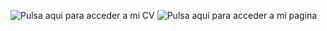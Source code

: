 ![Pulsa aqui para acceder a mi CV](https://dawalbertofdez.github.io/)
![Pulsa aqui para acceder a mi pagina]()
